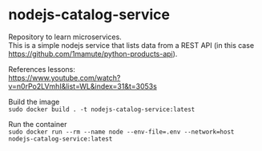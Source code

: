 # nodejs-catalog-service
Repository to learn microservices.  
This is a simple nodejs service that lists data from a REST API (in this case https://github.com/1mamute/python-products-api).  

References lessons:  
https://www.youtube.com/watch?v=n0rPo2LVmhI&list=WL&index=31&t=3053s  

Build the image  
`sudo docker build . -t nodejs-catalog-service:latest`

Run the container  
`sudo docker run --rm --name node --env-file=.env --network=host nodejs-catalog-service:latest`